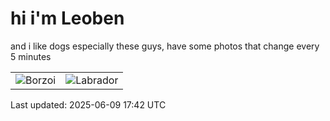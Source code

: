 # hi i'm Leoben

and i like dogs especially these guys, have some photos that change every 5 minutes 

|  |  |
|--------|----------|
| ![Borzoi](https://random-dog-vercel.vercel.app/api/random-borzoi?v=1749490973) | ![Labrador](https://random-dog-vercel.vercel.app/api/random-labrador?v=1749490973) |

Last updated: 2025-06-09 17:42 UTC
